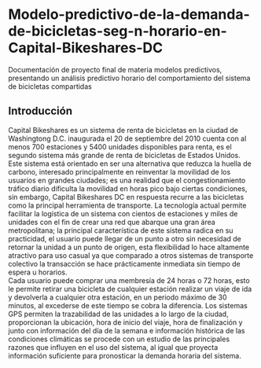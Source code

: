 # Modelo-predictivo-de-la-demanda-de-bicicletas-seg-n-horario-en-Capital-Bikeshares-DC
Documentación de proyecto final de materia modelos predictivos, presentando un análisis predictivo horario del comportamiento del sistema de bicicletas compartidas

## Introducción
Capital Bikeshares es un sistema de renta de bicicletas en la ciudad de Washingtong D.C. inaugurada el 20 de septiembre del 2010 cuenta con al menos 700 estaciones y 5400 unidades disponibles para renta, es el segundo sistema más grande de renta de bicicletas de Estados Unidos.
Este sistema está orientado en ser una alternativa que reduzca la huella de carbono, interesado principalmente en reinventar la movilidad de los usuarios en grandes ciudades; es una realidad que el congestionamiento tráfico diario dificulta la movilidad en horas pico bajo ciertas condiciones, sin embargo, Capital Bikeshares DC en respuesta recurre a las bicicletas como la principal herramienta de transporte.
La tecnología actual permite facilitar la logística de un sistema con cientos de estaciones y miles de unidades con el fin de crear una red que abarque una gran área metropolitana; la principal característica de este sistema radica en su practicidad, el usuario puede llegar de un punto a otro sin necesidad de retornar la unidad a un punto de origen, esta flexibilidad lo hace altamente atractivo para uso casual ya que comparado a otros sistemas de transporte colectivo la transacción se hace prácticamente inmediata sin tiempo de espera u horarios.   
Cada usuario puede comprar una membresía de 24 horas o 72 horas, esto le permite retirar una bicicleta de cualquier estación realizar un viaje de ida y devolverla a cualquier otra estación, en un periodo máximo de 30 minutos, al excederse de este tiempo se cobra la diferencia.
Los sistemas GPS permiten la trazabilidad de las unidades a lo largo de la ciudad, proporcionan la ubicación, hora de inicio del viaje, hora de finalización y junto con información del día de la semana e información histórica de las condiciones climáticas se procede con un estudio de las principales razones que influyen en el uso del sistema, al igual que proyecta información suficiente para pronosticar la demanda horaria del sistema.
